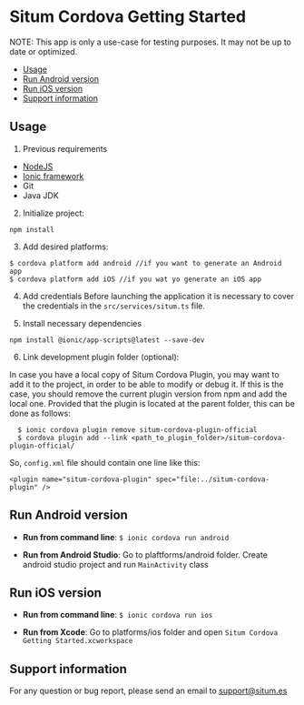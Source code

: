 # Situm Cordova Getting Started

NOTE: This app is only a use-case for testing purposes. It may not be up to date or optimized.

* [Usage](#usage)
* [Run Android version](#run-android-version)
* [Run iOS version](#run-ios-version)
* [Support information](#supportinfo)

## Usage

1) Previous requirements 

* [NodeJS](https://nodejs.org/en/)
* [Ionic framework](https://ionicframework.com/docs/intro/installation/)
* Git
* Java JDK


2) Initialize project:

```
npm install
```

3) Add desired platforms:

```
$ cordova platform add android //if you want to generate an Android app
$ cordova platform add iOS //if you wat yo generate an iOS app
```

4) Add credentials
Before launching the application it is necessary to cover the credentials in the `src/services/situm.ts` file.

5) Install necessary dependencies
```
npm install @ionic/app-scripts@latest --save-dev
```

6) Link development plugin folder (optional): 

In case you have a local copy of Situm Cordova Plugin, you may want to add it to the project, in order to be able to modify or debug it. If this is the case, you should remove the current plugin version from npm and add the local one. Provided that the plugin is located at the parent folder, this can be done as follows:

```
  $ ionic cordova plugin remove situm-cordova-plugin-official
  $ cordova plugin add --link <path_to_plugin_folder>/situm-cordova-plugin-official/
```

So, `config.xml` file should contain one line like this:


    <plugin name="situm-cordova-plugin" spec="file:../situm-cordova-plugin" />
    

## Run Android version

- **Run from command line**: `$ ionic cordova run android`

- **Run from Android Studio**: Go to plaftforms/android folder. Create android studio project and run `MainActivity` class


## Run iOS version

- **Run from command line**: `$ ionic cordova run ios`

- **Run from Xcode**: Go to platforms/ios folder and open `Situm Cordova Getting Started.xcworkspace`

## <a name="supportinfo"></a> Support information

For any question or bug report, please send an email to [support@situm.es](mailto:support@situm.es)

